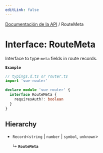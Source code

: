 ```yaml
---
editLink: false
---
```


[Documentación de la API](../index.md) / RouteMeta

# Interface: RouteMeta

Interface to type `meta` fields in route records.

**`Example`**

```ts
// typings.d.ts or router.ts
import 'vue-router'

declare module 'vue-router' {
  interface RouteMeta {
    requiresAuth?: boolean
  }
}
```

## Hierarchy

- `Record`\<`string` \| `number` \| `symbol`, `unknown`\>

  ↳ **`RouteMeta`**
